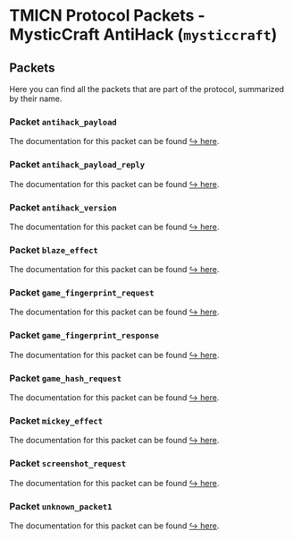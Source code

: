 # TMICN Protocol Packets - MysticCraft AntiHack (`mysticcraft`)
## Packets

Here you can find all the packets that are part of the protocol, summarized by their name.

### Packet `antihack_payload`
The documentation for this packet can be found [↪️ here](packets/antihack/payload/antihack_payload.md).
### Packet `antihack_payload_reply`
The documentation for this packet can be found [↪️ here](packets/antihack/payload/antihack_payload_reply.md).
### Packet `antihack_version`
The documentation for this packet can be found [↪️ here](packets/antihack/antihack_version.md).
### Packet `blaze_effect`
The documentation for this packet can be found [↪️ here](packets/antihack/player_effects/blaze_effect.md).
### Packet `game_fingerprint_request`
The documentation for this packet can be found [↪️ here](packets/antihack/game_fingerprint/game_fingerprint_request.md).
### Packet `game_fingerprint_response`
The documentation for this packet can be found [↪️ here](packets/antihack/game_fingerprint/game_fingerprint_response.md).
### Packet `game_hash_request`
The documentation for this packet can be found [↪️ here](packets/antihack/game_hash/game_hash_request.md).
### Packet `mickey_effect`
The documentation for this packet can be found [↪️ here](packets/antihack/player_effects/mickey_effect.md).
### Packet `screenshot_request`
The documentation for this packet can be found [↪️ here](packets/antihack/screenshot/screenshot_request.md).
### Packet `unknown_packet1`
The documentation for this packet can be found [↪️ here](packets/antihack/unknown/unknown_packet1.md).
